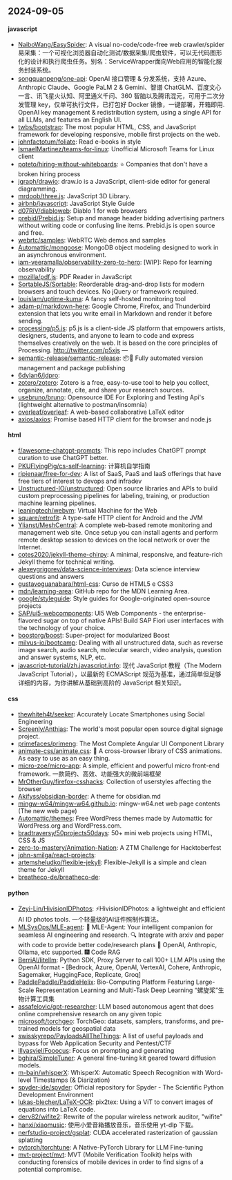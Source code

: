 ## 2024-09-05

#### javascript
* [NaiboWang/EasySpider](https://github.com/NaiboWang/EasySpider): A visual no-code/code-free web crawler/spider易采集：一个可视化浏览器自动化测试/数据采集/爬虫软件，可以无代码图形化的设计和执行爬虫任务。别名：ServiceWrapper面向Web应用的智能化服务封装系统。
* [songquanpeng/one-api](https://github.com/songquanpeng/one-api): OpenAI 接口管理 & 分发系统，支持 Azure、Anthropic Claude、Google PaLM 2 & Gemini、智谱 ChatGLM、百度文心一言、讯飞星火认知、阿里通义千问、360 智脑以及腾讯混元，可用于二次分发管理 key，仅单可执行文件，已打包好 Docker 镜像，一键部署，开箱即用. OpenAI key management & redistribution system, using a single API for all LLMs, and features an English UI.
* [twbs/bootstrap](https://github.com/twbs/bootstrap): The most popular HTML, CSS, and JavaScript framework for developing responsive, mobile first projects on the web.
* [johnfactotum/foliate](https://github.com/johnfactotum/foliate): Read e-books in style
* [IsmaelMartinez/teams-for-linux](https://github.com/IsmaelMartinez/teams-for-linux): Unofficial Microsoft Teams for Linux client
* [poteto/hiring-without-whiteboards](https://github.com/poteto/hiring-without-whiteboards): ⭐️ Companies that don't have a broken hiring process
* [jgraph/drawio](https://github.com/jgraph/drawio): draw.io is a JavaScript, client-side editor for general diagramming.
* [mrdoob/three.js](https://github.com/mrdoob/three.js): JavaScript 3D Library.
* [airbnb/javascript](https://github.com/airbnb/javascript): JavaScript Style Guide
* [d07RiV/diabloweb](https://github.com/d07RiV/diabloweb): Diablo 1 for web browsers
* [prebid/Prebid.js](https://github.com/prebid/Prebid.js): Setup and manage header bidding advertising partners without writing code or confusing line items. Prebid.js is open source and free.
* [webrtc/samples](https://github.com/webrtc/samples): WebRTC Web demos and samples
* [Automattic/mongoose](https://github.com/Automattic/mongoose): MongoDB object modeling designed to work in an asynchronous environment.
* [iam-veeramalla/observability-zero-to-hero](https://github.com/iam-veeramalla/observability-zero-to-hero): [WIP]: Repo for learning observability
* [mozilla/pdf.js](https://github.com/mozilla/pdf.js): PDF Reader in JavaScript
* [SortableJS/Sortable](https://github.com/SortableJS/Sortable): Reorderable drag-and-drop lists for modern browsers and touch devices. No jQuery or framework required.
* [louislam/uptime-kuma](https://github.com/louislam/uptime-kuma): A fancy self-hosted monitoring tool
* [adam-p/markdown-here](https://github.com/adam-p/markdown-here): Google Chrome, Firefox, and Thunderbird extension that lets you write email in Markdown and render it before sending.
* [processing/p5.js](https://github.com/processing/p5.js): p5.js is a client-side JS platform that empowers artists, designers, students, and anyone to learn to code and express themselves creatively on the web. It is based on the core principles of Processing. http://twitter.com/p5xjs —
* [semantic-release/semantic-release](https://github.com/semantic-release/semantic-release): 📦🚀 Fully automated version management and package publishing
* [6dylan6/jdpro](https://github.com/6dylan6/jdpro): 
* [zotero/zotero](https://github.com/zotero/zotero): Zotero is a free, easy-to-use tool to help you collect, organize, annotate, cite, and share your research sources.
* [usebruno/bruno](https://github.com/usebruno/bruno): Opensource IDE For Exploring and Testing Api's (lightweight alternative to postman/insomnia)
* [overleaf/overleaf](https://github.com/overleaf/overleaf): A web-based collaborative LaTeX editor
* [axios/axios](https://github.com/axios/axios): Promise based HTTP client for the browser and node.js

#### html
* [f/awesome-chatgpt-prompts](https://github.com/f/awesome-chatgpt-prompts): This repo includes ChatGPT prompt curation to use ChatGPT better.
* [PKUFlyingPig/cs-self-learning](https://github.com/PKUFlyingPig/cs-self-learning): 计算机自学指南
* [ripienaar/free-for-dev](https://github.com/ripienaar/free-for-dev): A list of SaaS, PaaS and IaaS offerings that have free tiers of interest to devops and infradev
* [Unstructured-IO/unstructured](https://github.com/Unstructured-IO/unstructured): Open source libraries and APIs to build custom preprocessing pipelines for labeling, training, or production machine learning pipelines.
* [leaningtech/webvm](https://github.com/leaningtech/webvm): Virtual Machine for the Web
* [square/retrofit](https://github.com/square/retrofit): A type-safe HTTP client for Android and the JVM
* [Ylianst/MeshCentral](https://github.com/Ylianst/MeshCentral): A complete web-based remote monitoring and management web site. Once setup you can install agents and perform remote desktop session to devices on the local network or over the Internet.
* [cotes2020/jekyll-theme-chirpy](https://github.com/cotes2020/jekyll-theme-chirpy): A minimal, responsive, and feature-rich Jekyll theme for technical writing.
* [alexeygrigorev/data-science-interviews](https://github.com/alexeygrigorev/data-science-interviews): Data science interview questions and answers
* [gustavoguanabara/html-css](https://github.com/gustavoguanabara/html-css): Curso de HTML5 e CSS3
* [mdn/learning-area](https://github.com/mdn/learning-area): GitHub repo for the MDN Learning Area.
* [google/styleguide](https://github.com/google/styleguide): Style guides for Google-originated open-source projects
* [SAP/ui5-webcomponents](https://github.com/SAP/ui5-webcomponents): UI5 Web Components - the enterprise-flavored sugar on top of native APIs! Build SAP Fiori user interfaces with the technology of your choice.
* [boostorg/boost](https://github.com/boostorg/boost): Super-project for modularized Boost
* [milvus-io/bootcamp](https://github.com/milvus-io/bootcamp): Dealing with all unstructured data, such as reverse image search, audio search, molecular search, video analysis, question and answer systems, NLP, etc.
* [javascript-tutorial/zh.javascript.info](https://github.com/javascript-tutorial/zh.javascript.info): 现代 JavaScript 教程（The Modern JavaScript Tutorial），以最新的 ECMAScript 规范为基准，通过简单但足够详细的内容，为你讲解从基础到高阶的 JavaScript 相关知识。

#### css
* [thewhiteh4t/seeker](https://github.com/thewhiteh4t/seeker): Accurately Locate Smartphones using Social Engineering
* [Screenly/Anthias](https://github.com/Screenly/Anthias): The world's most popular open source digital signage project.
* [primefaces/primeng](https://github.com/primefaces/primeng): The Most Complete Angular UI Component Library
* [animate-css/animate.css](https://github.com/animate-css/animate.css): 🍿 A cross-browser library of CSS animations. As easy to use as an easy thing.
* [micro-zoe/micro-app](https://github.com/micro-zoe/micro-app): A simple, efficient and powerful micro front-end framework. 一款简约、高效、功能强大的微前端框架
* [MrOtherGuy/firefox-csshacks](https://github.com/MrOtherGuy/firefox-csshacks): Collection of userstyles affecting the browser
* [Akifyss/obsidian-border](https://github.com/Akifyss/obsidian-border): A theme for obsidian.md
* [mingw-w64/mingw-w64.github.io](https://github.com/mingw-w64/mingw-w64.github.io): mingw-w64.net web page contents (The new web page)
* [Automattic/themes](https://github.com/Automattic/themes): Free WordPress themes made by Automattic for WordPress.org and WordPress.com.
* [bradtraversy/50projects50days](https://github.com/bradtraversy/50projects50days): 50+ mini web projects using HTML, CSS & JS
* [zero-to-mastery/Animation-Nation](https://github.com/zero-to-mastery/Animation-Nation): A ZTM Challenge for Hacktoberfest
* [john-smilga/react-projects](https://github.com/john-smilga/react-projects): 
* [artemsheludko/flexible-jekyll](https://github.com/artemsheludko/flexible-jekyll): Flexible-Jekyll is a simple and clean theme for Jekyll
* [breatheco-de/breatheco-de](https://github.com/breatheco-de/breatheco-de): 

#### python
* [Zeyi-Lin/HivisionIDPhotos](https://github.com/Zeyi-Lin/HivisionIDPhotos): ⚡️HivisionIDPhotos: a lightweight and efficient AI ID photos tools. 一个轻量级的AI证件照制作算法。
* [MLSysOps/MLE-agent](https://github.com/MLSysOps/MLE-agent): 🤖 MLE-Agent: Your intelligent companion for seamless AI engineering and research. 🔍 Integrate with arxiv and paper with code to provide better code/research plans 🧰 OpenAI, Anthropic, Ollama, etc supported. 🎆 Code RAG
* [BerriAI/litellm](https://github.com/BerriAI/litellm): Python SDK, Proxy Server to call 100+ LLM APIs using the OpenAI format - [Bedrock, Azure, OpenAI, VertexAI, Cohere, Anthropic, Sagemaker, HuggingFace, Replicate, Groq]
* [PaddlePaddle/PaddleHelix](https://github.com/PaddlePaddle/PaddleHelix): Bio-Computing Platform Featuring Large-Scale Representation Learning and Multi-Task Deep Learning “螺旋桨”生物计算工具集
* [assafelovic/gpt-researcher](https://github.com/assafelovic/gpt-researcher): LLM based autonomous agent that does online comprehensive research on any given topic
* [microsoft/torchgeo](https://github.com/microsoft/torchgeo): TorchGeo: datasets, samplers, transforms, and pre-trained models for geospatial data
* [swisskyrepo/PayloadsAllTheThings](https://github.com/swisskyrepo/PayloadsAllTheThings): A list of useful payloads and bypass for Web Application Security and Pentest/CTF
* [lllyasviel/Fooocus](https://github.com/lllyasviel/Fooocus): Focus on prompting and generating
* [bghira/SimpleTuner](https://github.com/bghira/SimpleTuner): A general fine-tuning kit geared toward diffusion models.
* [m-bain/whisperX](https://github.com/m-bain/whisperX): WhisperX: Automatic Speech Recognition with Word-level Timestamps (& Diarization)
* [spyder-ide/spyder](https://github.com/spyder-ide/spyder): Official repository for Spyder - The Scientific Python Development Environment
* [lukas-blecher/LaTeX-OCR](https://github.com/lukas-blecher/LaTeX-OCR): pix2tex: Using a ViT to convert images of equations into LaTeX code.
* [derv82/wifite2](https://github.com/derv82/wifite2): Rewrite of the popular wireless network auditor, "wifite"
* [hanxi/xiaomusic](https://github.com/hanxi/xiaomusic): 使用小爱音箱播放音乐，音乐使用 yt-dlp 下载。
* [nerfstudio-project/gsplat](https://github.com/nerfstudio-project/gsplat): CUDA accelerated rasterization of gaussian splatting
* [pytorch/torchtune](https://github.com/pytorch/torchtune): A Native-PyTorch Library for LLM Fine-tuning
* [mvt-project/mvt](https://github.com/mvt-project/mvt): MVT (Mobile Verification Toolkit) helps with conducting forensics of mobile devices in order to find signs of a potential compromise.
